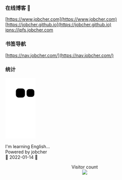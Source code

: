 
### 在线博客 👋
[https://www.jobcher.com](https://www.jobcher.com)  
[https://jobcher.github.io](https://jobcher.github.io)  
[ipns://ipfs.jobcher.com](ipns://ipfs.jobcher.com)
  
### 书签导航
[https://nav.jobcher.com/](https://nav.jobcher.com/)  
  
### 统计
<a href=#><img src="https://raw.githubusercontent.com/jobcher/blog/output/github-snake.svg?raw=true"></a>  
  
I'm learning English...  
Powered by jobcher  
🔭 2022-01-14 🔭

<p align="center"> 
  Visitor count<br>
  <img src="https://profile-counter.glitch.me/jobcher/count.svg" />
</p>
<!--
**jobcher/jobcher** is a ✨ _special_ ✨ repository because its `README.md` (this file) appears on your GitHub profile.

Here are some ideas to get you started:

- 🔭 I’m currently working on ...
- 🌱 I’m currently learning ...
- 👯 I’m looking to collaborate on ...
- 🤔 I’m looking for help with ...
- 💬 Ask me about ...
- 📫 How to reach me: ...
- 😄 Pronouns: ...
- ⚡ Fun fact: ...
-->
